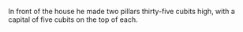 In front of the house he made two pillars thirty-five cubits high, with a capital of five cubits on the top of each.
